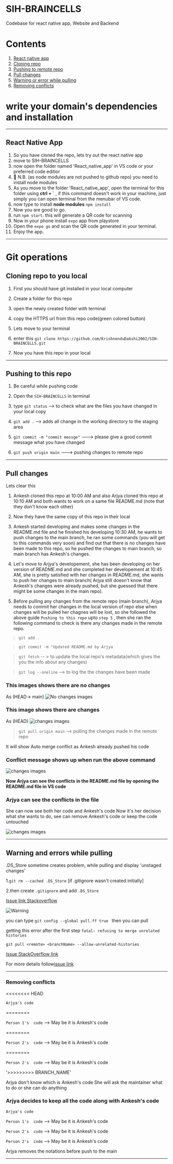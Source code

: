 # SIH-BRAINCELLS
Codebase for react native app, Website and Backend

# Contents
1. [React native app](#react-native-app)
2. [Cloning repo](#cloning-repo-to-you-local)
3. [Pushing to remote repo](#pushing-to-this-repo)
4. [Pull changes](#pull-changes)
5. [Warning or error while pulling](#pull-changes)
6. [Removing conflicts](#removing-conflicts)


# write your domain's dependencies and installation

-------------------------------------------------------------------------------------------------

## React Native App

1. So you have cloned the repo, lets try out the react native app
2. move to SIH-BRAINCELLS
3. now open the folder named 'React_native_app' in VS code or your preferred code editior
4. 📒 N.B. (as node modules are not pushed to github repo) you need to install node modules
5. As you move to the folder 'React_native_app', open the terminal for this folder using **ctrl + `** , if this command doesn't work in your machine, just simply you can open terminal from the menubar of VS code.
6. now type to install **node modules** `npm install`
7. Now you are good to go.
8. run `npm start`. this will generate a QR code for scanning
9. Now in your phone install `expo` app from playstore
10. Open the `expo go` and scan the QR code generated in your terminal.
11. Enjoy the app.

-------------------------------------------------------------------------------------------------









# Git operations

## Cloning repo to you local

1. First you should have git installed in your local computer

2. Create a folder for this repo

3. open the newly created folder with terminal 

4. copy the HTTPS url from this repo code(green colored button)

5. Lets move to your terminal

6. enter this `git clone https://github.com/KrishnenduDakshi2002/SIH-BRAINCELLS.git`

7. Now you have this repo in your local


-------------------------------------------------------------------------------------------------


## Pushing to this repo
1. Be careful while pushing code

2. Open the `SIH-BRAINCELLS` in terminal

3. type `git status` --> to check what are the files you have changed in your local copy

4. `git add .` --> adds all change in the working directory to the staging area

5. `git commit -m "commit messge"` ---> please give a good commit message what you have changed

6. `git push origin main` ---> pushing changes to remote repo

-------------------------------------------------------------------------------------------------

## Pull changes

Lets clear this

1. Ankesh cloned this repo at 10:00 AM and
   also  Arjya cloned this repo at 10:10 AM and both wants to work on a same file README.md (note that they don't know each other)

2. Now they have the same copy of this repo in their local
3. Ankesh started developing and makes some changes in the README.md file and he finished his developing 10:30 AM, he wants to push changes to the main branch, he ran some commands (you will get to this commands very soon) and find out that there is no changes have been made to this repo, so he pushed the changes to main branch, so main branch has Ankesh's changes.

4. Let's move to Arjya's developement, she has been developing on her version of README.md and she completed her developement at 10:45 AM,
she is pretty satisfied with her changes in README.md, she wants to push her changes to main branch( Arjya still doesn't know that Ankesh's changes were already pushed, but she guessed that there might be some changes in the main repo).

5. Before pulling any changes from the remote repo (main branch), Arjya needs to commit her changes in the local version of repo else when changes will be pulled her chagnes will be lost, so she followed the above guide `Pushing to this repo` upto `step 5` , then she ran the following command to check is there any changes made in the remote repo.

> `git add .`
    
> `git commit -m "Updated README.md by Arjya`

> `git fetch` -- > to update the local repo's metadata(which gives the you the info about any changes)

> `git log --oneline` --> to log the the changes have been made

### This images shows there are no changes
As (HEAD-> main) 
![No changes images](/assets/images/No_changes.png)

### This image shows there are changes
As (HEAD)
![changes images](/assets/images/Chages_no_changes.jpg)

> `git pull origin main` --> pulling the changes made in the remote repo

It will show Auto merge conflict as Ankesh already pushed his code

### Conflict message shows up when run the above command

![changes images](/assets/images/pull_conflicts.jpg)

**Now Arjya can see the conflicts in the README.md file by opening the README.md file in VS code**

### Arjya can see the conflicts in the file

She can now see both her code and Ankesh's code
Now it's her decision what she wants to do, see can remove Ankesh's code or keep the code untouched

![changes images](/assets/images/Conflicts.jpg)

-------------------------------------------------------------------------------------------------
## Warning and errors while pulling

.DS_Store sometime creates problem, while pulling and display 'unstaged changes'

1.`git rm --cached .DS_Store` [if .gitignore wasn't created initially]

2.then create `.gitignore` and add `.DS_Store` 

[Issue link Stackoverflow](https://stackoverflow.com/questions/18393498/gitignore-all-the-ds-store-files-in-every-folder-and-subfolder)

![Warning](https://user-images.githubusercontent.com/44277044/164540951-cadef7be-5b07-4ad8-9bba-10b817663599.PNG)

you can type `git config --global pull.ff true `
then you can pull 

getting this error after the first step `fatal: refusing to merge unrelated histories`

`git pull <remote> <branchName> --allow-unrelated-histories`

[Issue StackOverflow link](https://stackoverflow.com/questions/37937984/git-refusing-to-merge-unrelated-histories-on-rebase)

For more details follow[issue link](https://github.com/desktop/desktop/issues/14431#issuecomment-1106634672)

-------------------------------------------------------------------------------------------------

### Removing conflicts

<<<<<<<< HEAD  

`Arjya's code`

========

`Person 1's  code` --> May be it is Ankesh's code

========

`Person 2's  code`  --> May be it is Ankesh's code

========

`Person 2's  code`  --> May be it is Ankesh's code

'>>>>>>>>>  BRANCH_NAME'

Arjya don't know which is Ankesh's code
She will ask the maintainer what to do or she can do anything


### Arjya decides to keep all the code along with Ankesh's code


`Arjya's code`


`Person 1's  code` --> May be it is Ankesh's code



`Person 2's  code`  --> May be it is Ankesh's code


`Person 2's  code`  --> May be it is Ankesh's code


Arjya removes the notations before push to the main

-------------------------------------------------------------------------------------------------

